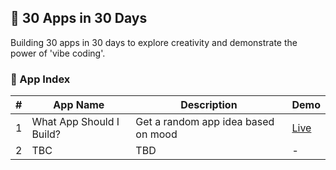 ## 📱 30 Apps in 30 Days
Building 30 apps in 30 days to explore creativity and demonstrate the power of 'vibe coding'.

### 🔗 App Index
| # | App Name                        | Description                          | Demo |
|---|---------------------------------|--------------------------------------|------|
| 1 | What App Should I Build?        | Get a random app idea based on mood  | [Live](https://...) |
| 2 | TBC                             | TBD                                  | -    |
